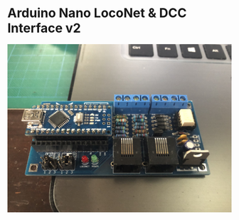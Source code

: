 # Arduino Nano LocoNet & DCC Interface v2

![Interface](https://github.com/CuriousTimo/Arduino-ModelRail/blob/master/Arduino%20LocoNet-DCC%20Interface%20v2/Arduino%20Loconet%20DCC%20Interface.jpg)
